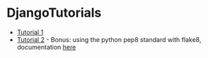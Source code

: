 # DjangoTutorials

- [Tutorial 1](https://github.com/svillav4/DjangoTutorials/tree/main/helloworld)
- [Tutorial 2](https://github.com/svillav4/DjangoTutorials/tree/3e8dc1c74fb05a3cf13b3c41588a3ee83e4528a6) - Bonus: using the python pep8 standard with flake8, documentation [here](https://flake8.pycqa.org/en/3.1.1/manpage.html)
